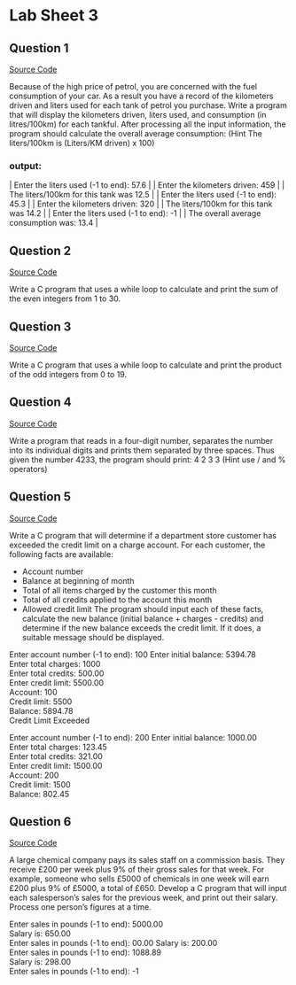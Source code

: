 # Lab Sheet 3

## Question 1

[Source Code](./q1.c)

Because of the high price of petrol, you are concerned with the fuel consumption of your car.
As a result you have a record of the kilometers driven and liters used for each tank of petrol you purchase.
Write a program that will display the kilometers driven, liters used, and consumption (in litres/100km) for each tankful.
After processing all the input information, the program should calculate the overall average consumption: (Hint The liters/100km is (Liters/KM driven) x 100)

### output:
|  Enter the liters used (-1 to end): 57.6  |
|  Enter the kilometers driven: 459  |
|  The liters/100km for this tank was 12.5 |
|  Enter the liters used (-1 to end): 45.3 |
|  Enter the kilometers driven: 320  |
|  The liters/100km for this tank was 14.2 |
|  Enter the liters used (-1 to end): -1  |
|  The overall average consumption was: 13.4 |


## Question 2

[Source Code](./q2.c)

Write a C program that uses a while loop to calculate and print the sum of the even integers from 1 to 30. 

## Question 3

[Source Code](./q3.c)

Write a C program that uses a while loop to calculate and print the product of the odd integers from 0 to 19.

## Question 4

[Source Code](./q4.c)

Write a program that reads in a four-digit number, separates the number into its individual digits and prints them separated by three spaces. Thus given the number 4233, the program should print: 
4   2   3   3 
(Hint use / and % operators)

## Question 5

[Source Code](./q5.c)

Write a C program that will determine if a department store customer has exceeded the credit limit on a charge account. For each customer, the following facts are available: 
* Account number 
* Balance at beginning of month 
* Total of all items charged by the customer this month 
* Total of all credits applied to the account this month 
* Allowed credit limit
The program should input each of these facts, calculate the new balance (initial balance + charges - credits) and determine if the new balance exceeds the credit limit. If it does, a suitable message should be displayed.

Enter account number (-1 to end): 100
Enter initial balance: 5394.78  
Enter total charges: 1000  
Enter total credits: 500.00  
Enter credit limit: 5500.00  
Account:  100  
Credit limit: 5500  
Balance:  5894.78  
Credit Limit Exceeded

Enter account number (-1 to end): 200 
Enter initial balance: 1000.00  
Enter total charges: 123.45  
Enter total credits: 321.00  
Enter credit limit: 1500.00   
Account:  200  
Credit limit: 1500  
Balance:  802.45 


## Question 6

[Source Code](./q6.c)

A large chemical company pays its sales staff on a commission basis. They receive £200 per week plus 9% of their gross sales for that week. For example, someone who sells £5000 of chemicals in one week will earn £200 plus 9% of £5000, a total of £650. Develop a C program that will input each salesperson’s sales for the previous week, and print out their salary. Process one person’s figures at a time.

Enter sales in pounds (-1 to end): 5000.00  
Salary is: 650.00   
Enter sales in pounds (-1 to end): 00.00 
Salary is: 200.00   
Enter sales in pounds (-1 to end): 1088.89  
Salary is: 298.00   
Enter sales in pounds (-1 to end): -1 
